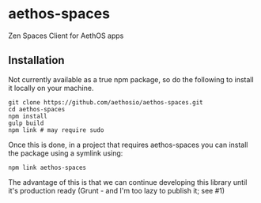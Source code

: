 # aethos-spaces
Zen Spaces Client for AethOS apps

## Installation


Not currently available as a true npm package, so do the following to install it locally on your machine.

```
git clone https://github.com/aethosio/aethos-spaces.git
cd aethos-spaces
npm install
gulp build
npm link # may require sudo
```

Once this is done, in a project that requires aethos-spaces you can install the package using a symlink using:

```
npm link aethos-spaces
```

The advantage of this is that we can continue developing this library until it's production ready (Grunt - and I'm too lazy to publish it; see #1)


